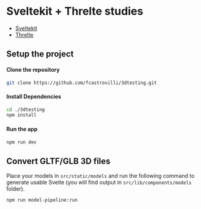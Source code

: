 # Sveltekit + Threlte studies

- [Sveltekit](https://kit.svelte.dev/)
- [Threlte](https://github.com/threlte/threlte)

## Setup the project

#### Clone the repository

```bash
git clone https://github.com/fcastrovilli/3dtesting.git
```

#### Install Dependencies

```bash
cd ./3dtesting
npm install
```

#### Run the app

```bash
npm run dev
```

## Convert GLTF/GLB 3D files

Place your models in `src/static/models` and run the following command to generate usable Svelte (you will find output in `src/lib/components/models` folder).

```bash
npm run model-pipeline:run
```